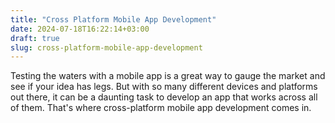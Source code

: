 ```yaml
---
title: "Cross Platform Mobile App Development"
date: 2024-07-18T16:22:14+03:00
draft: true
slug: cross-platform-mobile-app-development
---
```



Testing the waters with a mobile app is a great way to gauge the market and see if your idea has legs. But with so many different devices and platforms out there, it can be a daunting task to develop an app that works across all of them. That's where cross-platform mobile app development comes in.